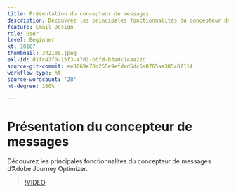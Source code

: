 ```yaml
---
title: Présentation du concepteur de messages
description: Découvrez les principales fonctionnalités du concepteur de messages d’Adobe Journey Optimizer.
feature: Email Design
role: User
level: Beginner
kt: 10167
thumbnail: 342100.jpeg
exl-id: d1fc47f0-15f3-47d1-bbfd-b3a0c14aa22c
source-git-commit: ee8069e78c255e9efdad5dc6a8765aa385c07114
workflow-type: ht
source-wordcount: '28'
ht-degree: 100%

---
```


# Présentation du concepteur de messages

Découvrez les principales fonctionnalités du concepteur de messages d’Adobe Journey Optimizer.

>[!VIDEO](https://video.tv.adobe.com/v/342100?quality=12&learn=on)
